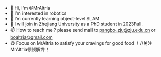 - 👋 Hi, I’m @MrAltria
- 👀 I’m interested in robotics
- 🌱 I’m currently learning object-level SLAM
- 💞️ I will join in Zhejiang University as a PhD student in 2023Fall.
- 📫 How to reach me ?
please send mail to pangbo_zju@zju.edu.cn or boaltria@gmail.com
- :yum: Focus on MrAltria to satisfy your cravings for good food ！//关注MrAltria顿顿解馋！

<!---
MrAltria/MrAltria is a ✨ special ✨ repository because its `README.md` (this file) appears on your GitHub profile.
You can click the Preview link to take a look at your changes.
--->
